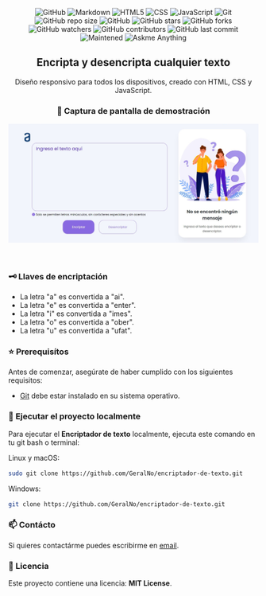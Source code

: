 <div align="center">
  
  ![GitHub](https://img.shields.io/badge/GitHub-100000?style=for-the-badge&logo=github&logoColor=white)
  ![Markdown](https://img.shields.io/badge/Markdown-000000?style=for-the-badge&logo=markdown&logoColor=white)
  ![HTML5](https://img.shields.io/badge/HTML5-E34F26?style=for-the-badge&logo=html5&logoColor=white)
  ![CSS](https://img.shields.io/badge/CSS3-1572B6?style=for-the-badge&logo=css3&logoColor=white)
  ![JavaScript](https://img.shields.io/badge/JavaScript-F7DF1E?style=for-the-badge&logo=javascript&logoColor=black)
  ![Git](https://img.shields.io/badge/GIT-E44C30?style=for-the-badge&logo=git&logoColor=white)
  ![GitHub repo size](https://img.shields.io/github/repo-size/GeralNo/encriptador-de-texto?style=for-the-badge&logo=github)
  ![GitHub](https://img.shields.io/github/license/GeralNo/encriptador-de-texto?style=for-the-badge&logo=github)
  ![GitHub stars](https://img.shields.io/github/stars/GeralNo/encriptador-de-texto?style=for-the-badge&logo=github)
  ![GitHub forks](https://img.shields.io/github/forks/GeralNo/encriptador-de-texto?style=for-the-badge&logo=github)
  ![GitHub watchers](https://img.shields.io/github/watchers/GeralNo/encriptador-de-texto?style=for-the-badge&logo=github)
  ![GitHub contributors](https://img.shields.io/github/contributors/GeralNo/encriptador-de-texto?style=for-the-badge&logo=github)
  ![GitHub last commit](https://img.shields.io/github/last-commit/GeralNo/encriptador-de-texto?style=for-the-badge&logo=github)
  ![Maintened](https://img.shields.io/badge/Maintained%3F-yes-green.svg?style=for-the-badge)
  ![Askme Anything](https://img.shields.io/badge/Ask%20me-anything-1abc9c.svg?style=for-the-badge)

  <h2 align="center">Encripta y desencripta cualquier texto</h2>

Diseño responsivo para todos los dispositivos, creado con HTML, CSS y JavaScript.
  
### 📸 Captura de pantalla de demostración
  
</div>

![Demostración](./assets/screenshot.png "Demostración")

<br/>

### 🗝️ Llaves de encriptación

- La letra "a" es convertida a "ai".
- La letra "e" es convertida a "enter".
- La letra "i" es convertida a "imes".
- La letra "o" es convertida a "ober".
- La letra "u" es convertida a "ufat".

### ⭐ Prerequisítos

Antes de comenzar, asegúrate de haber cumplido con los siguientes requisitos:

* [Git](https://git-scm.com/downloads "Descargar Git") debe estar instalado en su sistema operativo.

### 🚀 Ejecutar el proyecto localmente

Para ejecutar el **Encriptador de texto** localmente, ejecuta este comando en tu git bash o terminal:

Linux y macOS:

```bash
sudo git clone https://github.com/GeralNo/encriptador-de-texto.git
```

Windows:

```bash
git clone https://github.com/GeralNo/encriptador-de-texto.git
```

### 📫 Contácto

Si quieres contactárme puedes escribirme en [email](mailto:geraldinenovoa2709@gmail.com).

### 📃 Licencia

Este proyecto contiene una licencia: **MIT License**.